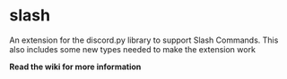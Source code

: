 # slash
An extension for the discord.py library to support Slash Commands. This also includes some new types needed to make the extension work

**Read the wiki for more information**
